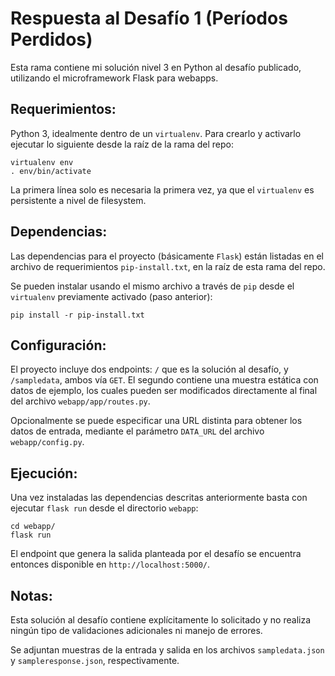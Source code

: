 # Respuesta al Desafío 1 (Períodos Perdidos)

Esta rama contiene mi solución nivel 3 en Python al desafío publicado, utilizando el microframework Flask para webapps.

## Requerimientos:

Python 3, idealmente dentro de un `virtualenv`. Para crearlo y activarlo ejecutar lo siguiente desde la raíz de la rama del repo:

```
virtualenv env
. env/bin/activate
```

La primera línea solo es necesaria la primera vez, ya que el `virtualenv` es persistente a nivel de filesystem.

## Dependencias:

Las dependencias para el proyecto (básicamente `Flask`) están listadas en el archivo de requerimientos `pip-install.txt`, en la raíz de esta rama del repo. 

Se pueden instalar usando el mismo archivo a través de `pip` desde el `virtualenv` previamente activado (paso anterior):

```
pip install -r pip-install.txt
```

## Configuración:

El proyecto incluye dos endpoints: `/` que es la solución al desafío, y `/sampledata`, ambos vía `GET`. El segundo contiene una muestra estática con datos de ejemplo, los cuales pueden ser modificados directamente al final del archivo `webapp/app/routes.py`.

Opcionalmente se puede especificar una URL distinta para obtener los datos de entrada, mediante el parámetro `DATA_URL` del archivo `webapp/config.py`.

## Ejecución:

Una vez instaladas las dependencias descritas anteriormente basta con ejecutar `flask run` desde el directorio `webapp`:

```
cd webapp/
flask run
```

El endpoint que genera la salida planteada por el desafío se encuentra entonces disponible en `http://localhost:5000/`.

## Notas:

Esta solución al desafío contiene explícitamente lo solicitado y no realiza ningún tipo de validaciones adicionales ni manejo de errores.

Se adjuntan muestras de la entrada y salida en los archivos `sampledata.json` y `sampleresponse.json`, respectivamente.
